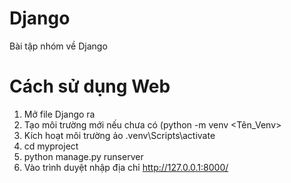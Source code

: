# Django
 Bài tập nhóm về Django


# Cách sử dụng Web
1. Mở file Django ra
2. Tạo môi trường mới nếu chưa có (python -m venv <Tên_Venv>
3. Kích hoạt môi trường ảo \.venv\Scripts\activate
4. cd myproject
5. python manage.py runserver
6. Vào trình duyệt nhập địa chỉ http://127.0.0.1:8000/